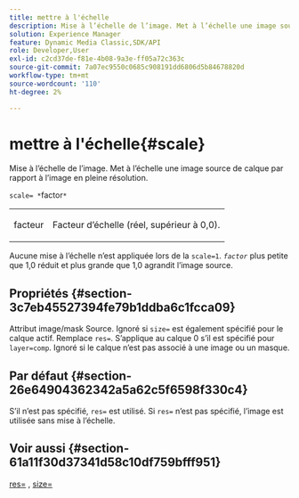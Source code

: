 ```yaml
---
title: mettre à l'échelle
description: Mise à l’échelle de l’image. Met à l’échelle une image source de calque par rapport à l’image en pleine résolution.
solution: Experience Manager
feature: Dynamic Media Classic,SDK/API
role: Developer,User
exl-id: c2cd37de-f81e-4b08-9a3e-ff05a72c363c
source-git-commit: 7a07ec9550c0685c908191dd6806d5b84678820d
workflow-type: tm+mt
source-wordcount: '110'
ht-degree: 2%

---
```


# mettre à l&#39;échelle{#scale}

Mise à l’échelle de l’image. Met à l’échelle une image source de calque par rapport à l’image en pleine résolution.

`scale= *`factor`*`

<table id="simpletable_AC596A87494A4213A7D1C76612E8F2FD"> 
 <tr class="strow"> 
  <td class="stentry"> <p>facteur <span class="varname"></span> </p> </td> 
  <td class="stentry"> <p>Facteur d’échelle (réel, supérieur à 0,0). </p></td> 
 </tr> 
</table>

Aucune mise à l’échelle n’est appliquée lors de la `scale=1`. *`factor`* plus petite que 1,0 réduit et plus grande que 1,0 agrandit l’image source.

## Propriétés {#section-3c7eb45527394fe79b1ddba6c1fcca09}

Attribut image/mask Source. Ignoré si `size=` est également spécifié pour le calque actif. Remplace `res=`. S’applique au calque 0 s’il est spécifié pour `layer=comp`. Ignoré si le calque n’est pas associé à une image ou un masque.

## Par défaut {#section-26e64904362342a5a62c5f6598f330c4}

S’il n’est pas spécifié, `res=` est utilisé. Si `res=` n’est pas spécifié, l’image est utilisée sans mise à l’échelle.

## Voir aussi {#section-61a11f30d37341d58c10df759bfff951}

[res=](../../../../../is-api/http-ref/image-serving-api-ref/c-http-protocol-reference/c-command-reference/r-res.md#reference-3d6fe416801148dea0f786f2b5169e55) , [size=](../../../../../is-api/http-ref/image-serving-api-ref/c-http-protocol-reference/c-data-types/r-size.md#reference-04d383f32c7b4003bed9978cb854747b)
